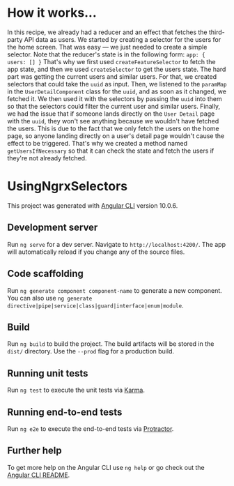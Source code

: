 # How it works...

In this recipe, we already had a reducer and an effect that fetches the third-party API data as users.
We started by creating a selector for the users for the home screen. That was easy — we just needed to create a simple selector. Note that the reducer's state is in the following form:
`app: {
  users: []
}`
That's why we first used `createFeatureSelector` to fetch the app state, and then we used `createSelector` to get the users state.
The hard part was getting the current users and similar users. For that, we created selectors that could take the `uuid` as input. Then, we listened to the `paramMap` in the `UserDetailComponent` class for the `uuid`, and as soon as it changed, we fetched it. We then used it with the selectors by passing the `uuid` into them so that the selectors could filter the current user and similar users.
Finally, we had the issue that if someone lands directly on the `User Detail` page with the `uuid`, they won't see anything because we wouldn't have fetched the users. This is due to the fact that we only fetch the users on the home page, so anyone landing directly on a user's detail page wouldn't cause the effect to be triggered. That's why we created a method named `getUsersIfNecessary` so that it can check the state and fetch the users if they're not already fetched.

# UsingNgrxSelectors

This project was generated with [Angular CLI](https://github.com/angular/angular-cli) version 10.0.6.

## Development server

Run `ng serve` for a dev server. Navigate to `http://localhost:4200/`. The app will automatically reload if you change any of the source files.

## Code scaffolding

Run `ng generate component component-name` to generate a new component. You can also use `ng generate directive|pipe|service|class|guard|interface|enum|module`.

## Build

Run `ng build` to build the project. The build artifacts will be stored in the `dist/` directory. Use the `--prod` flag for a production build.

## Running unit tests

Run `ng test` to execute the unit tests via [Karma](https://karma-runner.github.io).

## Running end-to-end tests

Run `ng e2e` to execute the end-to-end tests via [Protractor](http://www.protractortest.org/).

## Further help

To get more help on the Angular CLI use `ng help` or go check out the [Angular CLI README](https://github.com/angular/angular-cli/blob/master/README.md).
